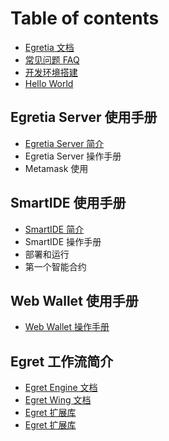# Table of contents

* [Egretia 文档](README.md)
* [常见问题 FAQ](chang-jian-wen-ti-faq.md)
* [开发环境搭建](install.md)
* [Hello World](helloworld.md)

## Egretia Server 使用手册

* [Egretia Server 简介](egretia-server-shi-yong-shou-ce/egretia-server-jian-jie.md)
* Egretia Server 操作手册
* Metamask 使用

## SmartIDE 使用手册

* [SmartIDE 简介](smartide-shi-yong-shou-ce/smartide-jian-jie.md)
* SmartIDE 操作手册
* 部署和运行
* 第一个智能合约

## Web Wallet 使用手册

* [Web Wallet 操作手册](web-wallet.md)

## Egret 工作流简介

* [Egret Engine 文档](http://developer.egret.com/cn/github/egret-docs/Engine2D/getStarted/helloWorld/index.html)
* [Egret Wing 文档](http://developer.egret.com/cn/github/egret-docs/Wing/introduction/index.html)
* [Egret 扩展库](http://developer.egret.com/cn/github/egret-docs/extension/threes/instructions/index.html)
* [Egret 扩展库](http://developer.egret.com/cn/github/egret-docs/extension/threes/instructions/index.html)